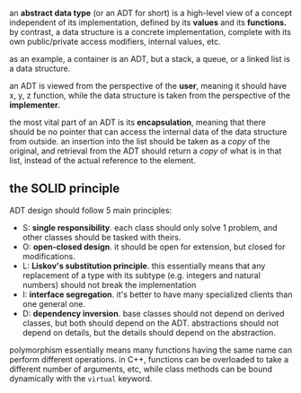 an **abstract data type** (or an ADT for short) is a high-level view of a concept independent of its implementation, defined by its **values** and its **functions.** by contrast, a data structure is a concrete implementation, complete with its own public/private access modifiers, internal values, etc.

as an example, a container is an ADT, but a stack, a queue, or a linked list is a data structure. 

an ADT is viewed from the perspective of the **user**, meaning it should have x, y, z function, while the data structure is taken from the perspective of the **implementer.**

the most vital part of an ADT is its **encapsulation**, meaning that there should be no pointer that can access the internal data of the data structure from outside. an insertion into the list should be taken as a *copy* of the original, and retrieval from the ADT should return a *copy* of what is in that list, instead of the actual reference to the element.

## the SOLID principle
ADT design should follow 5 main principles: 
- S: **single responsibility**. each class should only solve 1 problem, and other classes should be tasked with theirs.
- O: **open-closed design**. it should be open for extension, but closed for modifications.
- L: **Liskov's substitution principle**. this essentially means that any replacement of a type with its subtype (e.g. integers and natural numbers) should not break the implementation
- I: **interface segregation**. it's better to have many specialized clients than one general one.
- D: **dependency inversion**. base classes should not depend on derived classes, but both should depend on the ADT. abstractions should not depend on details, but the details should depend on the abstraction.

polymorphism essentially means many functions having the same name can perform different operations. in C++, functions can be overloaded to take a different number of arguments, etc, while class methods can be bound dynamically with the `virtual` keyword. 